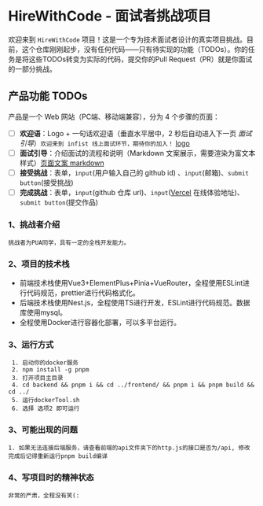# HireWithCode - 面试者挑战项目

欢迎来到 `HireWithCode` 项目！这是一个专为技术面试者设计的真实项目挑战。目前，这个仓库刚刚起步，没有任何代码——只有待实现的功能（TODOs）。你的任务是将这些TODOs转变为实际的代码，提交你的Pull Request（PR）就是你面试的一部分挑战。

## 产品功能 TODOs

产品是一个 Web 网站（PC端、移动端兼容），分为 4 个步骤的页面：

- [ ] **欢迎语**：Logo + 一句话欢迎语（垂直水平居中，2 秒后自动进入下一页 *面试引导*）`欢迎来到 infist 线上面试环节，期待你的加入！` [logo](./logo.png)
- [ ] **面试引导**：介绍面试的流程和说明（Markdown 文案展示，需要渲染为富文本样式）[页面文案 markdown](https://raw.githubusercontent.com/InfiniteStatesInc/HireWithCode/refs/heads/main/README.md)
- [ ] **接受挑战**：表单，`input`(用户输入自己的 github id) 、`input`(邮箱)、`submit button`(接受挑战)
- [ ] **完成挑战**：表单，`input`(github 仓库 url)、`input`([Vercel](https://vercel.app/) 在线体验地址)、`submit button`(提交作品)

### 1、挑战者介绍

    挑战者为PUA同学，具有一定的全栈开发能力。

### 2、项目的技术栈

- 前端技术栈使用Vue3+ElementPlus+Pinia+VueRouter，全程使用ESLint进行代码规范，prettier进行代码格式化。
- 后端技术栈使用Nest.js，全程使用TS进行开发，ESLint进行代码规范。数据库使用mysql。
- 全程使用Docker进行容器化部署，可以多平台运行。
  
### 3、运行方式

     1. 启动你的docker服务
     2. npm install -g pnpm
     3. 打开项目主目录
     4. cd backend && pnpm i && cd ../frontend/ && pnpm i && pnpm build && cd ../
     5. 运行dockerTool.sh
     6. 选择 选项2 即可运行

### 3、可能出现的问题

    1. 如果无法连接后端服务，请查看前端的api文件夹下的http.js的接口是否为/api, 修改完成后记得重新运行pnpm build编译

### 4、写项目时的精神状态

    非常的严肃，全程没有笑(:
